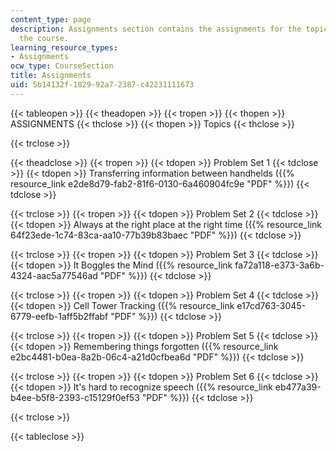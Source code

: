 ```yaml
---
content_type: page
description: Assignments section contains the assignments for the topics covered in
  the course.
learning_resource_types:
- Assignments
ocw_type: CourseSection
title: Assignments
uid: 5b14132f-1829-92a7-2387-c42231111673
---
```


{{< tableopen >}}
{{< theadopen >}}
{{< tropen >}}
{{< thopen >}}
ASSIGNMENTS
{{< thclose >}}
{{< thopen >}}
Topics
{{< thclose >}}

{{< trclose >}}

{{< theadclose >}}
{{< tropen >}}
{{< tdopen >}}
Problem Set 1
{{< tdclose >}}
{{< tdopen >}}
Transferring information between handhelds ({{% resource_link e2de8d79-fab2-81f6-0130-6a460904fc9e "PDF" %}})
{{< tdclose >}}

{{< trclose >}}
{{< tropen >}}
{{< tdopen >}}
Problem Set 2
{{< tdclose >}}
{{< tdopen >}}
Always at the right place at the right time ({{% resource_link 64f23ede-1c74-83ca-aa10-77b39b83baec "PDF" %}})
{{< tdclose >}}

{{< trclose >}}
{{< tropen >}}
{{< tdopen >}}
Problem Set 3
{{< tdclose >}}
{{< tdopen >}}
It Boggles the Mind ({{% resource_link fa72a118-e373-3a6b-4324-aac5a77546ad "PDF" %}})
{{< tdclose >}}

{{< trclose >}}
{{< tropen >}}
{{< tdopen >}}
Problem Set 4
{{< tdclose >}}
{{< tdopen >}}
Cell Tower Tracking ({{% resource_link e17cd763-3045-6779-eefb-1aff5b2ffabf "PDF" %}})
{{< tdclose >}}

{{< trclose >}}
{{< tropen >}}
{{< tdopen >}}
Problem Set 5
{{< tdclose >}}
{{< tdopen >}}
Remembering things forgotten ({{% resource_link e2bc4481-b0ea-8a2b-06c4-a21d0cfbea6d "PDF" %}})
{{< tdclose >}}

{{< trclose >}}
{{< tropen >}}
{{< tdopen >}}
Problem Set 6
{{< tdclose >}}
{{< tdopen >}}
It's hard to recognize speech ({{% resource_link eb477a39-b4ee-b5f8-2393-c15129f0ef53 "PDF" %}})
{{< tdclose >}}

{{< trclose >}}

{{< tableclose >}}